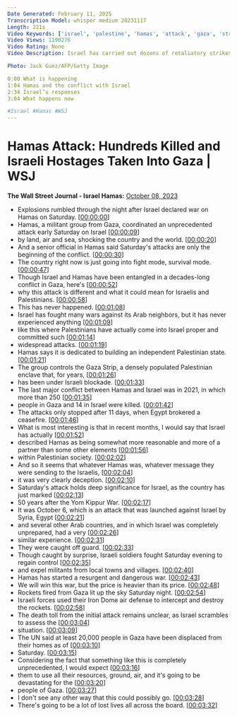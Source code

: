 ```yaml
---
Date Generated: February 11, 2025
Transcription Model: whisper medium 20231117
Length: 221s
Video Keywords: ['israel', 'palestine', 'hamas', 'attack', 'gaza', 'strikes', 'air strikes', 'benjamin netanyahu', 'ashkelon', 'war', 'conflict', 'mideast conflict', 'middle east conflict', 'wsj', 'wsj news', 'timeline', 'israel news', 'gaza strip', 'palestine news', 'israel palestine', 'hamas attack', 'hamas militants infiltrate israel', 'hamas military power', 'israel war', 'israel attack', 'hamas leader', 'attack on israel', 'hamas map', 'timeline of israel attack', 'who is hamas group', 'what is hamas', 'what is happening in israel', 'israel at war', 'wonews']
Video Views: 1190276
Video Rating: None
Video Description: Israel has carried out dozens of retaliatory strikes on targets in Gaza, after an unprecedented Hamas attack left around 300 Israelis dead and 1,864 wounded. At least 256 Palestinians have been killed so far and more than 1,788 injured in Israeli counterstrikes on Gaza.

Photo: Jack Guez/AFP/Getty Image

0:00 What is happening
1:04 Hamas and the conflict with Israel
2:34 Israel’s responses
3:04 What happens now

#Israel #Hamas #WSJ
---
```


# Hamas Attack: Hundreds Killed and Israeli Hostages Taken Into Gaza | WSJ
**The Wall Street Journal - Israel Hamas:** [October 08, 2023](https://www.youtube.com/watch?v=uT8704W8oUU)
*  Explosions rumbled through the night after Israel declared war on Hamas on Saturday. [[00:00:00](https://www.youtube.com/watch?v=uT8704W8oUU&t=0.0s)]
*  Hamas, a militant group from Gaza, coordinated an unprecedented attack early Saturday on Israel [[00:00:09](https://www.youtube.com/watch?v=uT8704W8oUU&t=9.6s)]
*  by land, air and sea, shocking the country and the world. [[00:00:20](https://www.youtube.com/watch?v=uT8704W8oUU&t=20.080000000000002s)]
*  And a senior official in Hamas said Saturday's attacks are only the beginning of the conflict. [[00:00:30](https://www.youtube.com/watch?v=uT8704W8oUU&t=30.0s)]
*  The country right now is just going into fight mode, survival mode. [[00:00:47](https://www.youtube.com/watch?v=uT8704W8oUU&t=47.760000000000005s)]
*  Though Israel and Hamas have been entangled in a decades-long conflict in Gaza, here's [[00:00:52](https://www.youtube.com/watch?v=uT8704W8oUU&t=52.24s)]
*  why this attack is different and what it could mean for Israelis and Palestinians. [[00:00:58](https://www.youtube.com/watch?v=uT8704W8oUU&t=58.12s)]
*  This has never happened. [[00:01:08](https://www.youtube.com/watch?v=uT8704W8oUU&t=68.0s)]
*  Israel has fought many wars against its Arab neighbors, but it has never experienced anything [[00:01:09](https://www.youtube.com/watch?v=uT8704W8oUU&t=69.39999999999999s)]
*  like this where Palestinians have actually come into Israel proper and committed such [[00:01:14](https://www.youtube.com/watch?v=uT8704W8oUU&t=74.12s)]
*  widespread attacks. [[00:01:19](https://www.youtube.com/watch?v=uT8704W8oUU&t=79.66s)]
*  Hamas says it is dedicated to building an independent Palestinian state. [[00:01:21](https://www.youtube.com/watch?v=uT8704W8oUU&t=81.75999999999999s)]
*  The group controls the Gaza Strip, a densely populated Palestinian enclave that, for years, [[00:01:26](https://www.youtube.com/watch?v=uT8704W8oUU&t=86.84s)]
*  has been under Israeli blockade. [[00:01:33](https://www.youtube.com/watch?v=uT8704W8oUU&t=93.24000000000001s)]
*  The last major conflict between Hamas and Israel was in 2021, in which more than 250 [[00:01:35](https://www.youtube.com/watch?v=uT8704W8oUU&t=95.92s)]
*  people in Gaza and 14 in Israel were killed. [[00:01:42](https://www.youtube.com/watch?v=uT8704W8oUU&t=102.76s)]
*  The attacks only stopped after 11 days, when Egypt brokered a ceasefire. [[00:01:46](https://www.youtube.com/watch?v=uT8704W8oUU&t=106.4s)]
*  What is most interesting is that in recent months, I would say that Israel has actually [[00:01:52](https://www.youtube.com/watch?v=uT8704W8oUU&t=112.0s)]
*  described Hamas as being somewhat more reasonable and more of a partner than some other elements [[00:01:56](https://www.youtube.com/watch?v=uT8704W8oUU&t=116.4s)]
*  within Palestinian society. [[00:02:02](https://www.youtube.com/watch?v=uT8704W8oUU&t=122.56s)]
*  And so it seems that whatever Hamas was, whatever message they were sending to the Israelis, [[00:02:04](https://www.youtube.com/watch?v=uT8704W8oUU&t=124.52s)]
*  it was very clearly deception. [[00:02:10](https://www.youtube.com/watch?v=uT8704W8oUU&t=130.0s)]
*  Saturday's attack holds deep significance for Israel, as the country has just marked [[00:02:13](https://www.youtube.com/watch?v=uT8704W8oUU&t=133.2s)]
*  50 years after the Yom Kippur War. [[00:02:17](https://www.youtube.com/watch?v=uT8704W8oUU&t=137.8s)]
*  It was October 6, which is an attack that was launched against Israel by Syria, Egypt [[00:02:21](https://www.youtube.com/watch?v=uT8704W8oUU&t=141.16s)]
*  and several other Arab countries, and in which Israel was completely unprepared, had a very [[00:02:26](https://www.youtube.com/watch?v=uT8704W8oUU&t=146.68s)]
*  similar experience. [[00:02:31](https://www.youtube.com/watch?v=uT8704W8oUU&t=151.48s)]
*  They were caught off guard. [[00:02:33](https://www.youtube.com/watch?v=uT8704W8oUU&t=153.0s)]
*  Though caught by surprise, Israeli soldiers fought Saturday evening to regain control [[00:02:35](https://www.youtube.com/watch?v=uT8704W8oUU&t=155.2s)]
*  and expel militants from local towns and villages. [[00:02:40](https://www.youtube.com/watch?v=uT8704W8oUU&t=160.24s)]
*  Hamas has started a resurgent and dangerous war. [[00:02:43](https://www.youtube.com/watch?v=uT8704W8oUU&t=163.8s)]
*  We will win this war, but the price is heavier than its price. [[00:02:48](https://www.youtube.com/watch?v=uT8704W8oUU&t=168.8s)]
*  Rockets fired from Gaza lit up the sky Saturday night. [[00:02:54](https://www.youtube.com/watch?v=uT8704W8oUU&t=174.68s)]
*  Israeli forces used their Iron Dome air defense to intercept and destroy the rockets. [[00:02:58](https://www.youtube.com/watch?v=uT8704W8oUU&t=178.56s)]
*  The death toll from the initial attack remains unclear, as Israel scrambles to assess the [[00:03:04](https://www.youtube.com/watch?v=uT8704W8oUU&t=184.4s)]
*  situation. [[00:03:09](https://www.youtube.com/watch?v=uT8704W8oUU&t=189.44s)]
*  The UN said at least 20,000 people in Gaza have been displaced from their homes as of [[00:03:10](https://www.youtube.com/watch?v=uT8704W8oUU&t=190.72000000000003s)]
*  Saturday. [[00:03:15](https://www.youtube.com/watch?v=uT8704W8oUU&t=195.88000000000002s)]
*  Considering the fact that something like this is completely unprecedented, I would expect [[00:03:16](https://www.youtube.com/watch?v=uT8704W8oUU&t=196.88s)]
*  them to use all their resources, ground, air, and it's going to be devastating for the [[00:03:20](https://www.youtube.com/watch?v=uT8704W8oUU&t=200.72s)]
*  people of Gaza. [[00:03:27](https://www.youtube.com/watch?v=uT8704W8oUU&t=207.24s)]
*  I don't see any other way that this could possibly go. [[00:03:28](https://www.youtube.com/watch?v=uT8704W8oUU&t=208.24s)]
*  There's going to be a lot of lost lives all across the board. [[00:03:32](https://www.youtube.com/watch?v=uT8704W8oUU&t=212.16s)]
